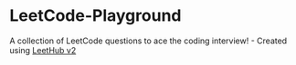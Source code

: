 # LeetCode-Playground
A collection of LeetCode questions to ace the coding interview! - Created using [LeetHub v2](https://github.com/arunbhardwaj/LeetHub-2.0)
